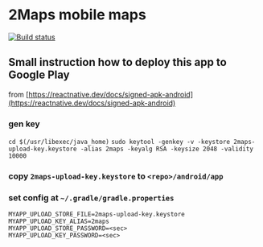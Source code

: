 # 2Maps mobile maps
[![Build status](https://build.appcenter.ms/v0.1/apps/e3fb1400-2fe4-45f4-857c-018be8948c92/branches/master/badge)](https://appcenter.ms)

## Small instruction how to deploy this app to Google Play
from [https://reactnative.dev/docs/signed-apk-android](https://reactnative.dev/docs/signed-apk-android)

### gen key
`cd $(/usr/libexec/java_home)`
`sudo keytool -genkey -v -keystore 2maps-upload-key.keystore -alias 2maps -keyalg RSA -keysize 2048 -validity 10000`

### copy `2maps-upload-key.keystore` to `<repo>/android/app`

### set config at `~/.gradle/gradle.properties`
```
MYAPP_UPLOAD_STORE_FILE=2maps-upload-key.keystore
MYAPP_UPLOAD_KEY_ALIAS=2maps
MYAPP_UPLOAD_STORE_PASSWORD=<sec>
MYAPP_UPLOAD_KEY_PASSWORD=<sec>
```
